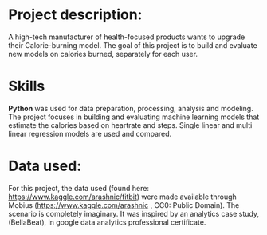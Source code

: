 # Project description:

A high-tech manufacturer of health-focused products wants to upgrade their Calorie-burning model. The goal of this project is to build and evaluate new models on calories burned, separately for each user.

# Skills

**Python** was used for data preparation, processing, analysis and modeling.
The project focuses in building and evaluating machine learning models that estimate the calories based on heartrate and steps. 
Single linear and multi linear regression models are used and compared.


# Data used:

For this project, the data used (found here: https://www.kaggle.com/arashnic/fitbit) were made available through Mobius (https://www.kaggle.com/arashnic , CC0: Public Domain). The scenario is completely imaginary. It was inspired by an analytics case study, (BellaBeat), in google data analytics professional certificate.
